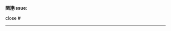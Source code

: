 <!--
    Pull Requestの作成ありがとうございます！
    ここにあなたが行った変更を簡潔に説明してください。自明な場合は省略しても良いですが、なるべく書くようにしてください。
    情報量が多い場合は<details>タグで折りたたんでください。例:
    <details>
    	<summary>ここに要約</summary>
    	ここに詳細
    </details>
    [例示ここまで]
-->

**関連issue:**
<!--
    既に作成されているissueを解決するpull requestの場合は該当のIssueを紐づける必要があります。
    Issueを紐付ける場合は以下に "close #<該当のIssue番号>" と指定してください。
    複数のIssueを紐付ける場合はそれに続いて "close #1, close #2" と指定してください。
-->

close #

---
